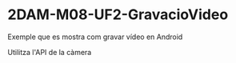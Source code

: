 # 2DAM-M08-UF2-GravacioVideo
Exemple que es mostra com gravar vídeo en Android

Utilitza l'API de la càmera
